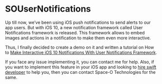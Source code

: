 # SOUserNotifications

Up till now, we’ve been using iOS push notifications to send alerts to our app users. But with iOS 10, a new notification framework called User Notifications framework is released. This framework allows to embed images and actions in a notification to make them even more interactive.

Thus, I finally decided to create a demo on it and written a tutorial on How to [Make Interactive iOS 10 Notifications With User Notifications Framework](https://www.spaceotechnologies.com/ios-10-notifications-framework/).

If you face any issue implementing it, you can contact me for help. Also, if you want to implement this feature in your iOS app and looking to [hire swift developer](http://www.spaceotechnologies.com/hire-swift-developer/) to help you, then you can contact Space-O Technologies for the same.
